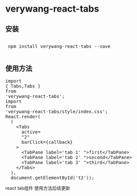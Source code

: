 <h1>
 verywang-react-tabs
</h1>
<h2>
安装
</h2>
<div class="highlight highlight-source-js">
<pre>
<span class="pl-smi">
 npm install verywang-react-tabs --save
</span>
</pre>
</div>
<h2>
 使用方法
</h2>
<div class="highlight highlight-source-js">
<pre>
<span class="pl-k">import</span>
{ <span class="pl-smi">Tabs</span>,<span class="pl-smi">Tabs</span> }
<span class="pl-k">from</span>
<span class="pl-s"><span class="pl-pds">'</span>verywang-react-tabs<span class="pl-pds">'</span></span>;
<span class="pl-k">import</span>
<span class="pl-k">from</span>
<span class="pl-s"><span class="pl-pds">'</span>verywang-react-tabs/style/index.css<span class="pl-pds">'</span></span>;
<span class="pl-smi">React</span>.<span class="pl-en">render</span>(
  (
    <span class="pl-k">&lt;</span>Tabs
      active<span class="pl-k">=</span><span class="pl-s">
      <span class="pl-pds">"</span>2<span class="pl-pds">"</span></span>
      barClick<span class="pl-k">=</span>{callback}
    <span class="pl-k">&gt;</span>
      <span class="pl-k">&lt;</span>TabPane label<span class="pl-k">=</span><span class="pl-s"><span class="pl-pds">'</span>tab 1<span class="pl-pds">'</span></span> <span class="pl-pds">"</span></span><span class="pl-k">&gt;</span>first<span class="pl-k">&lt;</span><span class="pl-k">/</span>TabPane<span class="pl-k">&gt;</span>
      <span class="pl-k">&lt;</span>TabPane label<span class="pl-k">=</span><span class="pl-s"><span class="pl-pds">'</span>tab 2<span class="pl-pds">'</span></span> <span class="pl-pds">"</span></span><span class="pl-k">&gt;</span>second<span class="pl-k">&lt;</span><span class="pl-k">/</span>TabPane<span class="pl-k">&gt;</span>
      <span class="pl-k">&lt;</span>TabPane label<span class="pl-k">=</span><span class="pl-s"><span class="pl-pds">'</span>tab 3<span class="pl-pds">'</span></span> <span class="pl-pds">"</span></span><span class="pl-k">&gt;</span>third<span class="pl-k">&lt;</span><span class="pl-k">/</span>TabPane<span class="pl-k">&gt;</span>
    <span class="pl-k">&lt;</span><span class="pl-k">/</span>Tabs<span class="pl-k">&gt;</span>
  ),
  <span class="pl-c1">document</span>.<span class="pl-c1">getElementById</span>(<span class="pl-s"><span class="pl-pds">'</span>t2<span class="pl-pds">'</span></span>));
</pre>
</div>

react tab组件
使用方法后续更新